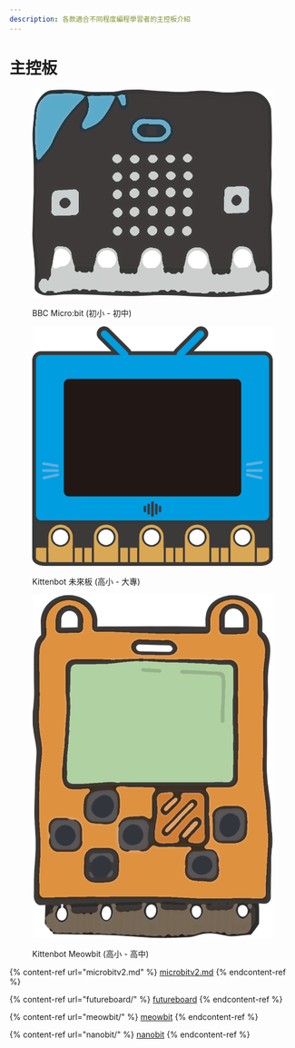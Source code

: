 ```yaml
---
description: 各款適合不同程度編程學習者的主控板介紹
---
```


# 主控板



<div>

<figure><img src="../.gitbook/assets/microbit icon.png" alt=""><figcaption><p>BBC Micro:bit (初小 - 初中)</p></figcaption></figure>

 

<figure><img src="../.gitbook/assets/未來板_cartoon.png" alt=""><figcaption><p>Kittenbot 未來板 (高小 - 大專)</p></figcaption></figure>

 

<figure><img src="../.gitbook/assets/喵比特_画板 1.png" alt="" width="563"><figcaption><p>Kittenbot Meowbit (高小 - 高中)</p></figcaption></figure>

</div>

{% content-ref url="microbitv2.md" %}
[microbitv2.md](microbitv2.md)
{% endcontent-ref %}

{% content-ref url="futureboard/" %}
[futureboard](futureboard/)
{% endcontent-ref %}

{% content-ref url="meowbit/" %}
[meowbit](meowbit/)
{% endcontent-ref %}

{% content-ref url="nanobit/" %}
[nanobit](nanobit/)
{% endcontent-ref %}
